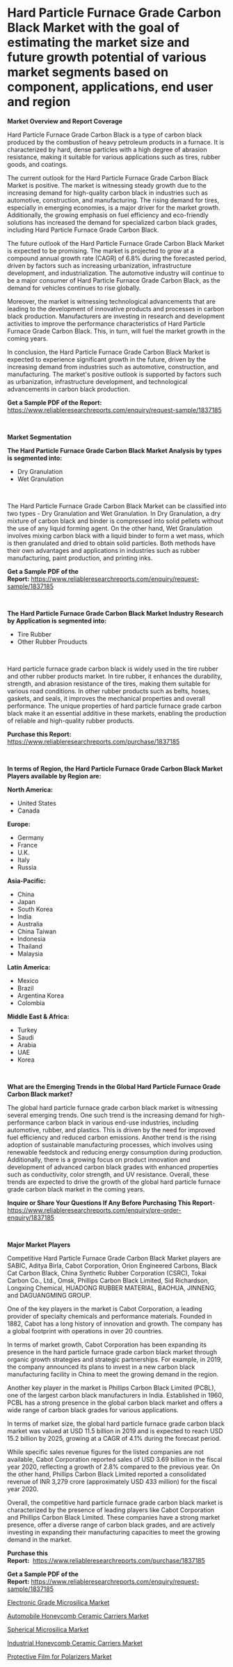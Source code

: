 <p><h1>Hard Particle Furnace Grade Carbon Black Market with the goal of estimating the market size and future growth potential of various market segments based on component, applications, end user and region</h1></p><p><strong>Market Overview and Report Coverage</strong></p>
<p><p>Hard Particle Furnace Grade Carbon Black is a type of carbon black produced by the combustion of heavy petroleum products in a furnace. It is characterized by hard, dense particles with a high degree of abrasion resistance, making it suitable for various applications such as tires, rubber goods, and coatings.</p><p>The current outlook for the Hard Particle Furnace Grade Carbon Black Market is positive. The market is witnessing steady growth due to the increasing demand for high-quality carbon black in industries such as automotive, construction, and manufacturing. The rising demand for tires, especially in emerging economies, is a major driver for the market growth. Additionally, the growing emphasis on fuel efficiency and eco-friendly solutions has increased the demand for specialized carbon black grades, including Hard Particle Furnace Grade Carbon Black.</p><p>The future outlook of the Hard Particle Furnace Grade Carbon Black Market is expected to be promising. The market is projected to grow at a compound annual growth rate (CAGR) of 6.8% during the forecasted period, driven by factors such as increasing urbanization, infrastructure development, and industrialization. The automotive industry will continue to be a major consumer of Hard Particle Furnace Grade Carbon Black, as the demand for vehicles continues to rise globally.</p><p>Moreover, the market is witnessing technological advancements that are leading to the development of innovative products and processes in carbon black production. Manufacturers are investing in research and development activities to improve the performance characteristics of Hard Particle Furnace Grade Carbon Black. This, in turn, will fuel the market growth in the coming years.</p><p>In conclusion, the Hard Particle Furnace Grade Carbon Black Market is expected to experience significant growth in the future, driven by the increasing demand from industries such as automotive, construction, and manufacturing. The market's positive outlook is supported by factors such as urbanization, infrastructure development, and technological advancements in carbon black production.</p></p>
<p><strong>Get a Sample PDF of the Report:</strong> <a href="https://www.reliableresearchreports.com/enquiry/request-sample/1837185">https://www.reliableresearchreports.com/enquiry/request-sample/1837185</a></p>
<p>&nbsp;</p>
<p><strong>Market Segmentation</strong></p>
<p><strong>The Hard Particle Furnace Grade Carbon Black Market Analysis by types is segmented into:</strong></p>
<p><ul><li>Dry Granulation</li><li>Wet Granulation</li></ul></p>
<p>&nbsp;</p>
<p><p>The Hard Particle Furnace Grade Carbon Black Market can be classified into two types - Dry Granulation and Wet Granulation. In Dry Granulation, a dry mixture of carbon black and binder is compressed into solid pellets without the use of any liquid forming agent. On the other hand, Wet Granulation involves mixing carbon black with a liquid binder to form a wet mass, which is then granulated and dried to obtain solid particles. Both methods have their own advantages and applications in industries such as rubber manufacturing, paint production, and printing inks.</p></p>
<p><strong>Get a Sample PDF of the Report:</strong>&nbsp;<a href="https://www.reliableresearchreports.com/enquiry/request-sample/1837185">https://www.reliableresearchreports.com/enquiry/request-sample/1837185</a></p>
<p>&nbsp;</p>
<p><strong>The Hard Particle Furnace Grade Carbon Black Market Industry Research by Application is segmented into:</strong></p>
<p><ul><li>Tire Rubber</li><li>Other Rubber Prouducts</li></ul></p>
<p>&nbsp;</p>
<p><p>Hard particle furnace grade carbon black is widely used in the tire rubber and other rubber products market. In tire rubber, it enhances the durability, strength, and abrasion resistance of the tires, making them suitable for various road conditions. In other rubber products such as belts, hoses, gaskets, and seals, it improves the mechanical properties and overall performance. The unique properties of hard particle furnace grade carbon black make it an essential additive in these markets, enabling the production of reliable and high-quality rubber products.</p></p>
<p><strong>Purchase this Report:</strong>&nbsp; <a href="https://www.reliableresearchreports.com/purchase/1837185">https://www.reliableresearchreports.com/purchase/1837185</a></p>
<p>&nbsp;</p>
<p><strong>In terms of Region, the Hard Particle Furnace Grade Carbon Black Market Players available by Region are:</strong></p>
<p>
    <p> <strong> North America: </strong>
        <ul>
            <li>United States</li>
            <li>Canada</li>
        </ul>
        </p> 
    <p> <strong> Europe: </strong>
        <ul>
            <li>Germany</li>
            <li>France</li>
            <li>U.K.</li>
            <li>Italy</li>
            <li>Russia</li>
        </ul>
        </p> 
    <p> <strong> Asia-Pacific: </strong>
        <ul>
            <li>China</li>
            <li>Japan</li>
            <li>South Korea</li>
            <li>India</li>
            <li>Australia</li>
            <li>China Taiwan</li>
            <li>Indonesia</li>
            <li>Thailand</li>
            <li>Malaysia</li>
        </ul>
        </p> 
    <p> <strong> Latin America: </strong>
        <ul>
            <li>Mexico</li>
            <li>Brazil</li>
            <li>Argentina Korea</li>
            <li>Colombia</li>
        </ul>
        </p> 
    <p> <strong> Middle East & Africa: </strong>
        <ul>
            <li>Turkey</li>
            <li>Saudi</li>
            <li>Arabia</li>
            <li>UAE</li>
            <li>Korea</li>
        </ul>
    </p>
    </p>
<p>&nbsp;</p>
<p><strong>What are the Emerging Trends in the Global Hard Particle Furnace Grade Carbon Black market?</strong></p>
<p><p>The global hard particle furnace grade carbon black market is witnessing several emerging trends. One such trend is the increasing demand for high-performance carbon black in various end-use industries, including automotive, rubber, and plastics. This is driven by the need for improved fuel efficiency and reduced carbon emissions. Another trend is the rising adoption of sustainable manufacturing processes, which involves using renewable feedstock and reducing energy consumption during production. Additionally, there is a growing focus on product innovation and development of advanced carbon black grades with enhanced properties such as conductivity, color strength, and UV resistance. Overall, these trends are expected to drive the growth of the global hard particle furnace grade carbon black market in the coming years.</p></p>
<p><strong>Inquire or Share Your Questions If Any Before Purchasing This Report</strong>- <a href="https://www.reliableresearchreports.com/enquiry/pre-order-enquiry/1837185">https://www.reliableresearchreports.com/enquiry/pre-order-enquiry/1837185</a></p>
<p>&nbsp;</p>
<p><strong>Major Market Players</strong></p>
<p><p>Competitive Hard Particle Furnace Grade Carbon Black Market players are SABIC, Aditya Birla, Cabot Corporation, Orion Engineered Carbons, Black Cat Carbon Black, China Synthetic Rubber Corporation (CSRC), Tokai Carbon Co., Ltd., Omsk, Phillips Carbon Black Limited, Sid Richardson, Longxing Chemical, HUADONG RUBBER MATERIAL, BAOHUA, JINNENG, and DAGUANGMING GROUP.</p><p>One of the key players in the market is Cabot Corporation, a leading provider of specialty chemicals and performance materials. Founded in 1882, Cabot has a long history of innovation and growth. The company has a global footprint with operations in over 20 countries.</p><p>In terms of market growth, Cabot Corporation has been expanding its presence in the hard particle furnace grade carbon black market through organic growth strategies and strategic partnerships. For example, in 2019, the company announced its plans to invest in a new carbon black manufacturing facility in China to meet the growing demand in the region.</p><p>Another key player in the market is Phillips Carbon Black Limited (PCBL), one of the largest carbon black manufacturers in India. Established in 1960, PCBL has a strong presence in the global carbon black market and offers a wide range of carbon black grades for various applications.</p><p>In terms of market size, the global hard particle furnace grade carbon black market was valued at USD 11.5 billion in 2019 and is expected to reach USD 15.2 billion by 2025, growing at a CAGR of 4.1% during the forecast period.</p><p>While specific sales revenue figures for the listed companies are not available, Cabot Corporation reported sales of USD 3.69 billion in the fiscal year 2020, reflecting a growth of 2.8% compared to the previous year. On the other hand, Phillips Carbon Black Limited reported a consolidated revenue of INR 3,279 crore (approximately USD 433 million) for the fiscal year 2020.</p><p>Overall, the competitive hard particle furnace grade carbon black market is characterized by the presence of leading players like Cabot Corporation and Phillips Carbon Black Limited. These companies have a strong market presence, offer a diverse range of carbon black grades, and are actively investing in expanding their manufacturing capacities to meet the growing demand in the market.</p></p>
<p><strong>Purchase this Report:</strong>&nbsp;&nbsp;<a href="https://www.reliableresearchreports.com/purchase/1837185">https://www.reliableresearchreports.com/purchase/1837185</a></p>
<p></p>
<p><strong>Get a Sample PDF of the Report:</strong>&nbsp;<a href="https://www.reliableresearchreports.com/enquiry/request-sample/1837185">https://www.reliableresearchreports.com/enquiry/request-sample/1837185</a></p>
<p><p><a href="https://github.com/pizolina/Market-Research-Report-List-2/blob/main/electronic-grade-microsilica-market.md">Electronic Grade Microsilica Market</a></p><p><a href="https://github.com/castoriffic/Market-Research-Report-List-2/blob/main/automobile-honeycomb-ceramic-carriers-market.md">Automobile Honeycomb Ceramic Carriers Market</a></p><p><a href="https://github.com/sofayahoo2023/Market-Research-Report-List-2/blob/main/spherical-microsilica-market.md">Spherical Microsilica Market</a></p><p><a href="https://github.com/mabutironaldo/Market-Research-Report-List-2/blob/main/industrial-honeycomb-ceramic-carriers-market.md">Industrial Honeycomb Ceramic Carriers Market</a></p><p><a href="https://github.com/lbird53714/Market-Research-Report-List-2/blob/main/protective-film-for-polarizers-market.md">Protective Film for Polarizers Market</a></p></p>
